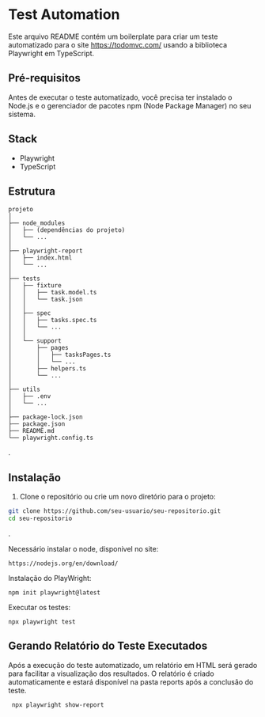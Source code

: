 # Test Automation

Este arquivo README contém um boilerplate para criar um teste automatizado para o site https://todomvc.com/ usando a biblioteca Playwright em TypeScript.

## Pré-requisitos

Antes de executar o teste automatizado, você precisa ter instalado o Node.js e o gerenciador de pacotes npm (Node Package Manager) no seu sistema.

## Stack
- Playwright
- TypeScript

## Estrutura
```
projeto
│
├── node_modules
│   ├── (dependências do projeto)
│   └── ...
│
├── playwright-report
│   ├── index.html
│   └── ...
│
├── tests
│   ├── fixture
│   │   ├── task.model.ts
│   │   └── task.json
│   │
│   ├── spec
│   │   ├── tasks.spec.ts
│   │   └── ...
│   │
│   └── support
│       ├── pages
│       │   ├── tasksPages.ts
│       │   └── ...
│       ├── helpers.ts
│       └── ...
│
├── utils
│   ├── .env
│   └── ...
│
├── package-lock.json
├── package.json
├── README.md
└── playwright.config.ts
```
.



## Instalação

1. Clone o repositório ou crie um novo diretório para o projeto:

```bash
git clone https://github.com/seu-usuario/seu-repositorio.git
cd seu-repositorio
```
.

Necessário instalar o node, disponivel no site:
```
https://nodejs.org/en/download/
```

Instalação do PlayWright:
```
npm init playwright@latest
```

Executar os testes:
```
npx playwright test
```

## Gerando Relatório do Teste Executados

Após a execução do teste automatizado, um relatório em HTML será gerado para facilitar a visualização dos resultados. O relatório é criado automaticamente e estará disponível na pasta reports após a conclusão do teste.

```
 npx playwright show-report
```





